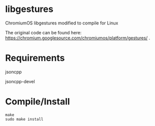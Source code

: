 libgestures
===========

ChromiumOS libgestures modified to compile for Linux

The original code can be found here: https://chromium.googlesource.com/chromiumos/platform/gestures/ .

Requirements
===========
jsoncpp

jsoncpp-devel

Compile/Install
===========

```
make
sudo make install
```
